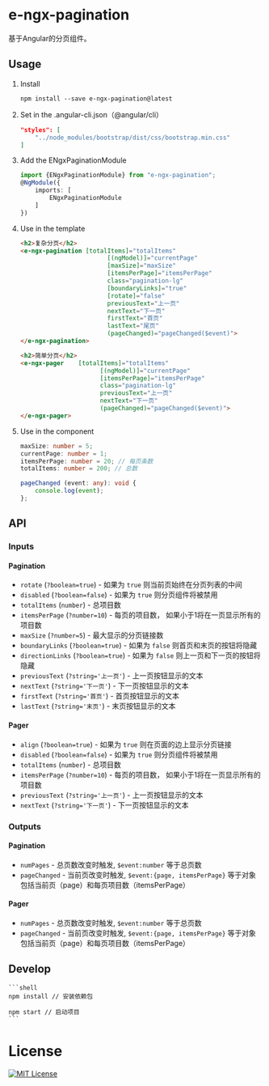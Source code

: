 # e-ngx-pagination

基于Angular的分页组件。

## Usage

1. Install

	```shell
	npm install --save e-ngx-pagination@latest
	```
	
2. Set in the .angular-cli.json（@angular/cli）

	```json
    "styles": [
        "../node_modules/bootstrap/dist/css/bootstrap.min.css"
    ]
	```

3. Add the ENgxPaginationModule

	```typescript
	import {ENgxPaginationModule} from "e-ngx-pagination";
	@NgModule({
	    imports: [
	        ENgxPaginationModule
	    ]
	})
	```

4. Use in the template

	```html
	<h2>复杂分页</h2>
    <e-ngx-pagination [totalItems]="totalItems"
                            [(ngModel)]="currentPage"
                            [maxSize]="maxSize"
                            [itemsPerPage]="itemsPerPage"
                            class="pagination-lg"
                            [boundaryLinks]="true"
                            [rotate]="false"
                            previousText="上一页"
                            nextText="下一页"
                            firstText="首页"
                            lastText="尾页"
                            (pageChanged)="pageChanged($event)">
    </e-ngx-pagination>
    
    <h2>简单分页</h2>
    <e-ngx-pager 	[totalItems]="totalItems"
                          [(ngModel)]="currentPage"
                          [itemsPerPage]="itemsPerPage"
                          class="pagination-lg"
                          previousText="上一页"
                          nextText="下一页"
                          (pageChanged)="pageChanged($event)">
    </e-ngx-pager>
	```

5. Use in the component

	```typescript
	maxSize: number = 5;
	currentPage: number = 1;
	itemsPerPage: number = 20; // 每页条数
	totalItems: number = 200; // 总数

	pageChanged (event: any): void {
		console.log(event);
	};
	```

## API

### Inputs

#### Pagination

  - `rotate` (`?boolean=true`) - 如果为 `true` 则当前页始终在分页列表的中间
  - `disabled` (`?boolean=false`) - 如果为 `true` 则分页组件将被禁用
  - `totalItems` (`number`) - 总项目数
  - `itemsPerPage` (`?number=10`) - 每页的项目数， 如果小于1将在一页显示所有的项目数
  - `maxSize` (`?number=5`) - 最大显示的分页链接数
  - `boundaryLinks` (`?boolean=true`) - 如果为 `false` 则首页和末页的按钮将隐藏
  - `directionLinks` (`?boolean=true`) - 如果为 `false` 则上一页和下一页的按钮将隐藏
  - `previousText` (`?string='上一页'`) - 上一页按钮显示的文本
  - `nextText` (`?string='下一页'`) - 下一页按钮显示的文本
  - `firstText` (`?string='首页'`) - 首页按钮显示的文本
  - `lastText` (`?string='末页'`) - 末页按钮显示的文本

#### Pager

  - `align` (`?boolean=true`) - 如果为 `true` 则在页面的边上显示分页链接
  - `disabled` (`?boolean=false`) - 如果为 `true` 则分页组件将被禁用
  - `totalItems` (`number`) - 总项目数
  - `itemsPerPage` (`?number=10`) - 每页的项目数， 如果小于1将在一页显示所有的项目数
  - `previousText` (`?string='上一页'`) - 上一页按钮显示的文本
  - `nextText` (`?string='下一页'`) - 下一页按钮显示的文本

### Outputs

#### Pagination

  - `numPages` - 总页数改变时触发, `$event:number` 等于总页数
  - `pageChanged` - 当前页改变时触发, `$event:{page, itemsPerPage}` 等于对象包括当前页（page）和每页项目数（itemsPerPage）
  
#### Pager

  - `numPages` - 总页数改变时触发, `$event:number` 等于总页数
  - `pageChanged` - 当前页改变时触发, `$event:{page, itemsPerPage}` 等于对象包括当前页（page）和每页项目数（itemsPerPage）

## Develop

	```shell
	npm install // 安装依赖包
	
	npm start // 启动项目
	```

# License

[![MIT License](https://img.shields.io/badge/license-MIT-blue.svg?style=flat)](/LICENSE)
